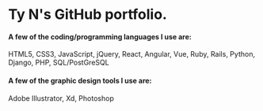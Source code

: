 # Ty N's GitHub portfolio.

#### A few of the coding/programming languages I use are:
HTML5, CSS3, JavaScript, jQuery, React, Angular, Vue, Ruby, Rails, Python, Django, PHP, SQL/PostGreSQL

#### A few of the graphic design tools I use are:
Adobe Illustrator, Xd, Photoshop